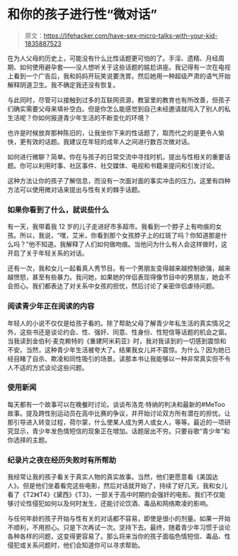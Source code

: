 # 和你的孩子进行性“微对话”

> 原文：<https://lifehacker.com/have-sex-micro-talks-with-your-kid-1835887523>

在为人父母的历史上，可能没有什么比性话题更可怕的了。手淫、遗精、月经周期、如何使用避孕套——没人想听关于这些话题的尴尬讲座。我记得有一次在电视上看到一个广告后，我和妈妈开玩笑说要洗胃。然后她用一种超级严肃的语气开始解释阴道卫生。我不确定我还没有恢复。



与此同时，尽管可以接触到过多的互联网资源，教室里的教育也有所改善，但孩子们确实需要父母来填补空白。但是你怎么能感觉到自己未经邀请就闯入了别人的私生活呢？你如何报道青少年生活的不断变化的环境？

也许是时候放弃那种陈旧的，让我坐你下来的性话题了，取而代之的是更令人愉快，更有效的话题。我建议在年轻的成年人之间进行数百次微对话。

如何进行微聊？简单。你在与孩子的日常交流中寻找时机，提出与性相关的重要话题。你可以利用时事、社区事件、社交媒体、电视和书籍来提问和引发讨论。

这种方法让你的孩子了解信息，而没有一次面对面的事实冲击的压力。这里有四种方法可以使用微对话来提出与性有关的棘手话题。

### 如果你看到了什么，就说些什么

有一天，我带着我 12 岁的儿子走进好市多超市。我看到一个脖子上有吻痕的女孩。所以，我说，“嘿，艾米，你看到那个女孩脖子上的红斑了吗？你知道那是什么吗？”他不知道。我解释了人们如何做吻痕。当他问为什么有人会这样做时，这开启了关于年轻关系的对话。

还有一次，我和女儿一起看真人秀节目。有一个男朋友变得越来越控制欲强，越来越愤怒，甚至有些暴力。我问她，如果她的伴侣表现得像节目中的男朋友，她会不会担心。我们都表达了对关系中女孩的担忧，然后讨论了亲密伴侣虐待问题。

### **阅读青少年正在阅读的内容**

年轻人的小说不仅仅是给孩子看的。除了帮助父母了解青少年私生活的真实情况之外，这些书还是谈论约会、性、强奸、同意、性身份、性短信等话题的机会之窗。当我读到金伯利·麦克赖特的《重建阿米莉亚》时，我对我读到的一切感到震惊和不安。当然，这种青少年生活被夸大了。结果我女儿并不震惊。为什么？因为她已经目睹了自杀、欺凌和同性吸引的场景。读那本书让我能够以一种非常真实但不令人不适的方式谈论这些问题。

### **使用新闻**

每天都有一个故事可以在晚餐时讨论。谈谈布洛克·特纳的判决和最新的#MeToo 故事。提及跨性别运动员在高中比赛的争议，并开始讨论双方所有潜在的担忧。让那引导进入转变过程，荷尔蒙，什么使某人成为男人或女人，等等。最近的一项研究显示，青少年发色情短信的现象正在增加。话题层出不穷。只要谷歌“青少年”和你选择的主题。

### **纪录片之夜在经历失败时有所帮助**

我经常让我的孩子看关于真实人物的真实故事。当然，他们更愿意看《美国达人》。但是他们坐着看完这些电影，然后对话就开始了，持续了好几天。我和女儿看了《T2》《T4》《黛西》《T3》，一部关于高中时期约会强奸的电影。我们不仅能够讨论性侵犯如何以及何时发生，还能讨论饮酒、毒品和网络欺凌的影响。

与任何年龄的孩子开始与性有关的对话都不容易，即使是很小的剂量。如果一开始不顺利，不用担心。只是下次再试一次。坚持下去。最终，随着青少年习惯于谈论各种各样的问题，这变得更容易了。那么将来当你的孩子面临色情短信、毒品、性侵犯或关系问题时，他们会知道你可以寻求帮助。